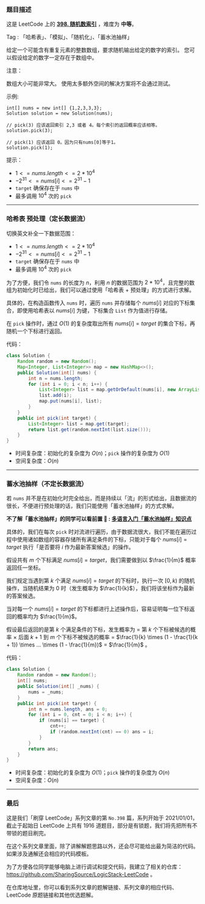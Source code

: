 ### 题目描述

这是 LeetCode 上的 **[398. 随机数索引](https://leetcode-cn.com/problems/random-pick-index/solution/by-ac_oier-zhml/)** ，难度为 **中等**。

Tag : 「哈希表」、「模拟」、「随机化」、「蓄水池抽样」



给定一个可能含有重复元素的整数数组，要求随机输出给定的数字的索引。 您可以假设给定的数字一定存在于数组中。

注意：

数组大小可能非常大。 使用太多额外空间的解决方案将不会通过测试。

示例:
```
int[] nums = new int[] {1,2,3,3,3};
Solution solution = new Solution(nums);

// pick(3) 应该返回索引 2,3 或者 4。每个索引的返回概率应该相等。
solution.pick(3);

// pick(1) 应该返回 0。因为只有nums[0]等于1。
solution.pick(1);
```

提示：
* $1 <= nums.length <= 2 * 10^4$
* $-2^{31} <= nums[i] <= 2^{31} - 1$
* `target` 确保存在于 `nums` 中
* 最多调用 $10^4$ 次的 `pick`

---

### 哈希表 预处理（定长数据流）

切换英文补全一下数据范围：
* $1 <= nums.length <= 2 * 10^4$
* $-2^{31} <= nums[i] <= 2^{31} - 1$
* `target` 确保存在于 `nums` 中
* 最多调用 $10^4$ 次的 `pick`

为了方便，我们令 `nums` 的长度为 $n$，利用 $n$ 的数据范围为 $2 * 10^4$，且完整的数组为初始化时已给出，我们可以通过使用「哈希表 + 预处理」的方式进行求解。

具体的，在构造函数传入 `nums` 时，遍历 `nums` 并存储每个 $nums[i]$ 对应的下标集合，即使用哈希表以 $nums[i]$ 为键，下标集合 `List` 作为值进行存储。

在 `pick` 操作时，通过 $O(1)$ 的复杂度取出所有 $nums[i] = target$ 的集合下标，再随机一个下标进行返回。

代码：
```java
class Solution {
    Random random = new Random();
    Map<Integer, List<Integer>> map = new HashMap<>();
    public Solution(int[] nums) {
        int n = nums.length;
        for (int i = 0; i < n; i++) {
            List<Integer> list = map.getOrDefault(nums[i], new ArrayList<>());
            list.add(i);
            map.put(nums[i], list);
        }
    }
    public int pick(int target) {
        List<Integer> list = map.get(target);
        return list.get(random.nextInt(list.size()));
    }
}
```
* 时间复杂度：初始化的复杂度为 $O(n)$；`pick` 操作的复杂度为 $O(1)$
* 空间复杂度：$O(n)$

---

### 蓄水池抽样（不定长数据流）

若 `nums` 并不是在初始化时完全给出，而是持续以「流」的形式给出，且数据流的很长，不便进行预处理的话，我们只能使用「蓄水池抽样」的方式求解。

**不了解「蓄水池抽样」的同学可以看前置 🧀 : [多语言入门「蓄水池抽样」知识点](https://mp.weixin.qq.com/s?__biz=MzU4NDE3MTEyMA==&mid=2247490892&idx=1&sn=c1fe373edc88142cbabd383ef3c0669b)**

具体的，我们在每次 `pick` 时对流进行遍历，由于数据流很大，我们不能在遍历过程中使用诸如数组的容器存储所有满足条件的下标，只能对于每个 $nums[i] = target$ 执行「是否要将 $i$ 作为最新答案候选」的操作。

假设共有 $m$ 个下标满足 $nums[i] = target$，我们需要做到以 $\frac{1}{m}$ 概率返回任一坐标。

我们规定当遇到第 $k$ 个满足 $nums[i] = target$ 的下标时，执行一次 $[0, k)$ 的随机操作，当随机结果为 $0$ 时（发生概率为 $\frac{1}{k}$），我们将该坐标作为最新的答案候选。

当对每一个 $nums[i] = target$ 的下标都进行上述操作后，容易证明每一位下标返回的概率均为 $\frac{1}{m}$。

假设最后返回的是第 $k$ 个满足条件的下标，发生概率为 = 第 $k$ 个下标被候选的概率 $\times$ 后面 $k + 1$ 到 $m$ 个下标不被候选的概率 = $\frac{1}{k} \times (1 - \frac{1}{k + 1}) \times ... \times (1 - \frac{1}{m})$ = $\frac{1}{m}$ 。

代码：
```java
class Solution {
    Random random = new Random();
    int[] nums;
    public Solution(int[] _nums) {
        nums = _nums;
    }
    public int pick(int target) {
        int n = nums.length, ans = 0;
        for (int i = 0, cnt = 0; i < n; i++) {
            if (nums[i] == target) {
                cnt++;
                if (random.nextInt(cnt) == 0) ans = i;
            }
        }
        return ans;
    }
}
```
* 时间复杂度：初始化的复杂度为 $O(1)$；`pick` 操作的复杂度为 $O(n)$
* 空间复杂度：$O(n)$

---

### 最后

这是我们「刷穿 LeetCode」系列文章的第 `No.398` 篇，系列开始于 2021/01/01，截止于起始日 LeetCode 上共有 1916 道题目，部分是有锁题，我们将先把所有不带锁的题目刷完。

在这个系列文章里面，除了讲解解题思路以外，还会尽可能给出最为简洁的代码。如果涉及通解还会相应的代码模板。

为了方便各位同学能够电脑上进行调试和提交代码，我建立了相关的仓库：https://github.com/SharingSource/LogicStack-LeetCode 。

在仓库地址里，你可以看到系列文章的题解链接、系列文章的相应代码、LeetCode 原题链接和其他优选题解。


